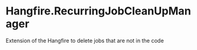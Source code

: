 # Hangfire.RecurringJobCleanUpManager
Extension of the Hangfire to delete jobs that are not in the code
